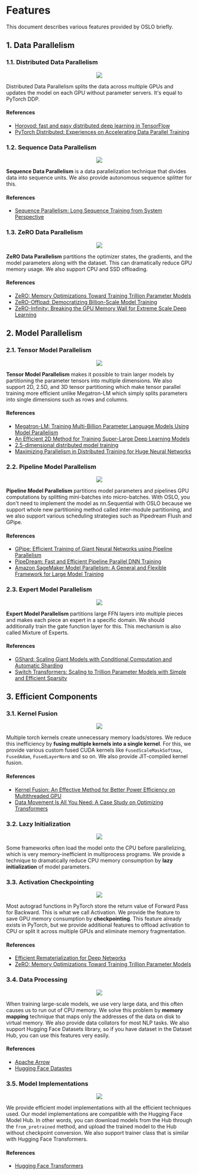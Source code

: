 # Features
This document describes various features provided by OSLO briefly.

## 1. Data Parallelism
### 1.1. Distributed Data Parallelism

<div align="center">

![](https://user-images.githubusercontent.com/38183241/166163261-4c2d5ada-f9bc-44ae-824b-2e2ed82af909.png)
</div>

Distributed Data Parallelism splits the data across multiple GPUs and updates the model on each GPU without parameter servers. It's equal to PyTorch DDP.

#### References
- [Horovod: fast and easy distributed deep learning in TensorFlow](https://arxiv.org/abs/1802.05799)
- [PyTorch Distributed: Experiences on Accelerating Data Parallel Training](https://arxiv.org/abs/2006.15704)

### 1.2. Sequence Data Parallelism

<div align="center">

![](https://user-images.githubusercontent.com/38183241/166163539-c51f4bf2-0713-4162-add4-b0b1405a9164.png)
</div>

**Sequence Data Parallelism** is a data parallelization technique that divides data into sequence units. 
We also provide autonomous sequence splitter for this.

#### References
- [Sequence Parallelism: Long Sequence Training from System Perspective](https://arxiv.org/abs/2105.13120)

### 1.3. ZeRO Data Parallelism

<div align="center">

![](https://user-images.githubusercontent.com/38183241/166165692-fc230a94-14cd-43e7-9a82-47a48b3dc2ee.png)
</div>

**ZeRO Data Parallelism** partitions the optimizer states, the gradients, and the model parameters along with the dataset. 
This can dramatically reduce GPU memory usage. We also support CPU and SSD offloading.

#### References
- [ZeRO: Memory Optimizations Toward Training Trillion Parameter Models](https://arxiv.org/abs/1910.02054)
- [ZeRO-Offload: Democratizing Billion-Scale Model Training](https://arxiv.org/abs/2101.06840)
- [ZeRO-Infinity: Breaking the GPU Memory Wall for Extreme Scale Deep Learning](https://arxiv.org/abs/2104.07857)

## 2. Model Parallelism
### 2.1. Tensor Model Parallelism

<div align="center">

![](https://user-images.githubusercontent.com/38183241/166164559-618593f0-79fd-440e-b906-31025b5ca6ad.png)
</div>

**Tensor Model Parallelism** makes it possible to train larger models by partitioning the parameter tensors into multiple dimensions.
We also support 2D, 2.5D, and 3D tensor partitioning which make tensor parallel training more efficient unlike Megatron-LM which simply splits parameters into single dimensions such as rows and columns.

#### References
- [Megatron-LM: Training Multi-Billion Parameter Language Models Using Model Parallelism](https://arxiv.org/abs/1909.08053)
- [An Efficient 2D Method for Training Super-Large Deep Learning Models](https://arxiv.org/abs/2104.05343)
- [2.5-dimensional distributed model training](https://arxiv.org/abs/2105.14500)
- [Maximizing Parallelism in Distributed Training for Huge Neural Networks](https://arxiv.org/abs/2105.14450)

### 2.2. Pipeline Model Parallelism

<div align="center">

![](https://user-images.githubusercontent.com/38183241/166164859-98c339a8-1629-42d4-a733-2d9e4cb9c3a9.png)
</div>

**Pipeline Model Parallelism** partitions model parameters and pipelines GPU computations by splitting mini-batches into micro-batches.
With OSLO, you don't need to implement the model as nn.Sequential with OSLO because we support whole new partitioning method called inter-module partitioning,
and we also support various scheduling strategies such as Pipedream Flush and GPipe.

#### References
- [GPipe: Efficient Training of Giant Neural Networks using Pipeline Parallelism](https://arxiv.org/abs/1811.06965)
- [PipeDream: Fast and Efficient Pipeline Parallel DNN Training](https://arxiv.org/abs/1806.03377)
- [Amazon SageMaker Model Parallelism: A General and Flexible Framework for Large Model Training](https://arxiv.org/abs/2111.05972)

### 2.3. Expert Model Parallelism

<div align="center">

![](https://user-images.githubusercontent.com/38183241/166165620-f57e996f-7e7a-43e0-8140-a1e86ebbc4e2.png)
</div>

**Expert Model Parallelism** partitions large FFN layers into multiple pieces and makes each piece an expert in a specific domain. 
We should additionally train the gate function layer for this. This mechanism is also called Mixture of Experts.

#### References
- [GShard: Scaling Giant Models with Conditional Computation and Automatic Sharding](https://arxiv.org/abs/2006.16668)
- [Switch Transformers: Scaling to Trillion Parameter Models with Simple and Efficient Sparsity](https://arxiv.org/abs/2101.03961)

## 3. Efficient Components 
### 3.1. Kernel Fusion

<div align="center">

![](https://user-images.githubusercontent.com/38183241/166166013-8615e4da-93ba-46b6-b5dd-acc9deb900c7.png)
</div>

Multiple torch kernels create unnecessary memory loads/stores. 
We reduce this inefficiency by **fusing multiple kernels into a single kernel**. 
For this, we provide various custom fused CUDA kernels like `FusedScaleMaskSoftmax`, `FusedAdam`, `FusedLayerNorm` and so on. 
We also provide JIT-compiled kernel fusion.

#### References
- [Kernel Fusion: An Effective Method for Better Power Efficiency on Multithreaded GPU](https://ieeexplore.ieee.org/document/5724850)
- [Data Movement Is All You Need: A Case Study on Optimizing Transformers](https://arxiv.org/abs/2007.00072)

### 3.2. Lazy Initialization
<div align="center">

![](https://user-images.githubusercontent.com/38183241/166166564-3ed630ae-3f0b-4297-b189-3db51b007cad.png)
</div>

Some frameworks often load the model onto the CPU before parallelizing, which is very memory-inefficient in multiprocess programs. 
We provide a technique to dramatically reduce CPU memory consumption by **lazy initialization** of model parameters.

### 3.3. Activation Checkpointing

<div align="center">

![](https://user-images.githubusercontent.com/38183241/166166846-cd0a06a6-3bf9-4b0b-a223-9a3b94818ce5.png)
</div>

Most autograd functions in PyTorch store the return value of Forward Pass for Backward. 
This is what we call Activation. We provide the feature to save GPU memory consumption by **checkpointing**. 
This feature already exists in PyTorch, but we provide additional features to offload activation to CPU or split it across multiple GPUs and eliminate memory fragmentation.

#### References
- [Efficient Rematerialization for Deep Networks](https://proceedings.neurips.cc/paper/2019/file/ffe10334251de1dc98339d99ae4743ba-Paper.pdf)
- [ZeRO: Memory Optimizations Toward Training Trillion Parameter Models](https://arxiv.org/abs/1910.02054)

### 3.4. Data Processing

<div align="center">

![](https://t1.daumcdn.net/cfile/tistory/23133B4F5754232522)
</div>

When training large-scale models, we use very large data, and this often causes us to run out of CPU memory. 
We solve this problem by **memory mapping** technique that maps only the addresses of the data on disk to virtual memory. 
We also provide data collators for most NLP tasks. We also support Hugging Face Datasets library, 
so if you have dataset in the Dataset Hub, you can use this features very easily.

#### References
- [Apache Arrow](https://arrow.apache.org/)
- [Hugging Face Datastes](https://huggingface.co/docs/datasets/index)

### 3.5. Model Implementations

<div align="center">

![](https://time-to-reinvent.com/wp-content/uploads/2022/02/rectangle_large_type_2_6b3d7a7cdfb3af98774ab76a8aa9ef03.png)
</div>

We provide efficient model implementations with all the efficient techniques used. 
Our model implementations are compatible with the Hugging Face Model Hub. 
In other words, you can download models from the Hub through the `from_pretrained` method, and upload the trained model to the Hub without checkpoint conversion.
We also support trainer class that is similar with Hugging Face Transformers.

#### References
- [Hugging Face Transformers](https://huggingface.co/docs/transformers/index)

